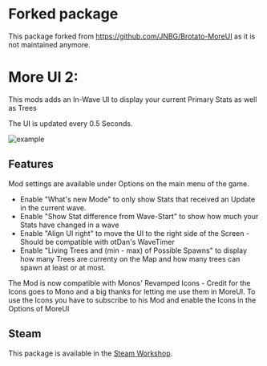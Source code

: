 # Forked package
This package forked from https://github.com/JNBG/Brotato-MoreUI as it is not maintained anymore.

# More UI 2:
This mods adds an In-Wave UI to display your current Primary Stats as well as Trees

The UI is updated every 0.5 Seconds.

![example](https://github.com/wvandenhaak/Brotato-MoreUI2/blob/main/MORE_UI_example.jpg)


## Features 
Mod settings are available under Options on the main menu of the game.
- Enable "What's new Mode" to only show Stats that received an Update in the current wave.
- Enable "Show Stat difference from Wave-Start" to show how much your Stats have changed in a wave
- Enable "Align UI right" to move the UI to the right side of the Screen - Should be compatible with otDan's WaveTimer
- Enable "Living Trees and (min - max) of Possible Spawns" to display how many Trees are currenty on the Map and how many trees can spawn at least or at most.

The Mod is now compatible with Monos' Revamped Icons - Credit for the Icons goes to Mono and a big thanks for letting me use them in MoreUI. To use the Icons you have to subscribe to his Mod and enable the Icons in the Options of MoreUI

## Steam
This package is available in the [Steam Workshop](https://steamcommunity.com/sharedfiles/filedetails/?id=3359801812).
